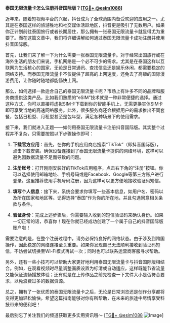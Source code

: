 **泰国无限流量卡怎么注册抖音国际版？[[TG💪+ @esim1088](https://t.me/s/esim1088)]**

近年来，随着短视频平台的兴起，抖音成为了全球范围内备受欢迎的应用之一。尤其是在泰国这样的旅游胜地和社交媒体活跃地区，抖音更是吸引了无数用户。如果你正计划前往泰国旅行或者长期居住，那么拥有一张泰国无限流量卡就显得尤为重要了。而在这篇文章中，我们将详细讲解如何通过泰国无限流量卡成功注册并使用抖音国际版。

首先，让我们来了解一下为什么需要一张泰国无限流量卡。对于经常出国旅行或在海外生活的朋友们来说，手机网络是一个必不可少的需求。尤其是在泰国这样以互联网为生活核心的国家，无论是日常通讯、查找信息还是娱乐休闲，都需要稳定的网络支持。而泰国无限流量卡不仅提供了超高的上网速度，还免去了高额的国际漫游费用，让你随时随地都能畅快上网。

那么，如何选择一款适合自己的泰国无限流量卡呢？市场上有许多不同的品牌和服务商提供这类产品，比如我们熟悉的“eSIM”技术就是一种非常便捷的选择。通过这种方式，你可以直接将虚拟SIM卡下载到你的智能手机上，无需更换实体SIM卡即可享受当地的高速网络服务。此外，很多服务商还会根据用户的需求推出不同套餐，包括日租型、月租型甚至是包年型，满足各种场景下的使用需求。

接下来，我们就进入正题——如何用泰国无限流量卡注册抖音国际版。其实整个过程并不复杂，只需要按照以下步骤操作即可：

1. **下载官方应用**：首先，在你的手机应用商店搜索“TikTok”（即抖音国际版），点击下载安装。确保设备连接到了泰国无限流量卡提供的网络环境，这样可以避免因数据流量不足而导致的问题。

2. **注册账号**：打开刚刚安装好的TikTok应用程序，点击右下角的“注册”按钮。你可以选择使用邮箱地址、手机号码或是Facebook、Google等第三方账户进行登录。这里推荐使用手机号码注册，因为这样可以更方便地接收验证码短信。

3. **填写个人信息**：接下来，系统会要求你填写一些基本信息，如用户名、密码以及所在国家和地区等。记得选择“泰国”作为你的所在地，并且勾选同意相关条款与条件。

4. **验证身份**：完成上述步骤后，你需要输入收到的短信验证码来确认身份。如果一切正常的话，恭喜你！现在你就已经成功创建了一个属于自己的抖音国际版账户啦！

需要注意的是，在整个注册过程中，请务必保持良好的网络状态。由于涉及到跨国操作，因此稳定的网络连接至关重要。如果你发现自己无法顺利接收到验证码短信，不妨尝试切换至Wi-Fi模式再试一次；同时也可以联系运营商客服寻求帮助。

另外，还有一些小技巧可以帮助大家更好地利用泰国无限流量卡与抖音国际版相结合。例如，在观看视频时尽量调整画质设置为标清或自动适应，这样既能节省流量又能保证流畅播放体验；还有就是在上传作品之前先检查一下文件大小是否符合要求，以免浪费过多的数据资源。

总之，拥有了一张优质的泰国无限流量卡之后，无论是日常浏览还是创作分享都将变得更加轻松愉快。希望这篇指南能够对你有所帮助，在未来的旅途中尽情享受科技带来的便利吧！

最后别忘了关注我们的频道获取更多实用资讯哦～ [[TG💪+ @esim1088](https://t.me/s/esim1088) ![Image](https://i.postimg.cc/4NQfJmqS/Snipaste-2025-05-13-00-14-12.png)]